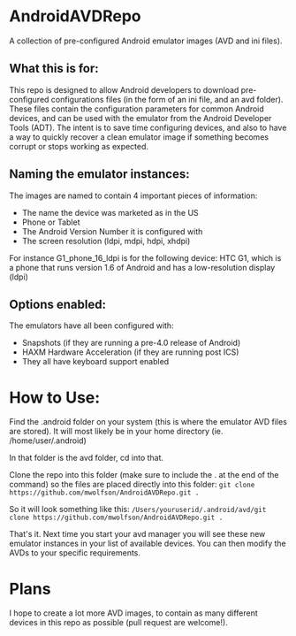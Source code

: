 AndroidAVDRepo
==============

A collection of pre-configured Android emulator images (AVD and ini files).

What this is for:
-----------------

This repo is designed to allow Android developers to download pre-configured configurations files (in the form of an ini file, and an avd folder).  These files contain the configuration parameters for common Android devices, and can be used with the emulator from the Android Developer Tools (ADT).  The intent is to save time configuring devices, and also to have a way to quickly recover a clean emulator image if something becomes corrupt or stops working as expected.  

Naming the emulator instances:
------------------------------

The images are named to contain 4 important pieces of information:
* The name the device was marketed as in the US
* Phone or Tablet
* The Android Version Number it is configured with
* The screen resolution (ldpi, mdpi, hdpi, xhdpi)

For instance G1_phone_16_ldpi is for the following device:  HTC G1, which is a phone that runs version 1.6 of Android and has a low-resolution display (ldpi)

Options enabled:
----------------

The emulators have all been configured with:
* Snapshots (if they are running a pre-4.0 release of Android)
* HAXM Hardware Acceleration (if they are running post ICS)
* They all have keyboard support enabled

How to Use:
===========

Find the .android folder on your system (this is where the emulator AVD files are stored).  It will most likely be in your home directory (ie. /home/user/.android)

In that folder is the avd folder, cd into that.

Clone the repo into this folder (make sure to include the . at the end of the command) so the files are placed directly into this folder:
`git clone https://github.com/mwolfson/AndroidAVDRepo.git .`

So it will look something like this:
`/Users/youruserid/.android/avd/git clone https://github.com/mwolfson/AndroidAVDRepo.git .`

That's it.  Next time you start your avd manager you will see these new emulator instances in your list of available devices.  You can then modify the AVDs to your specific requirements.

Plans
=====
I hope to create a lot more AVD images, to contain as many different devices in this repo as possible (pull request are welcome!).
